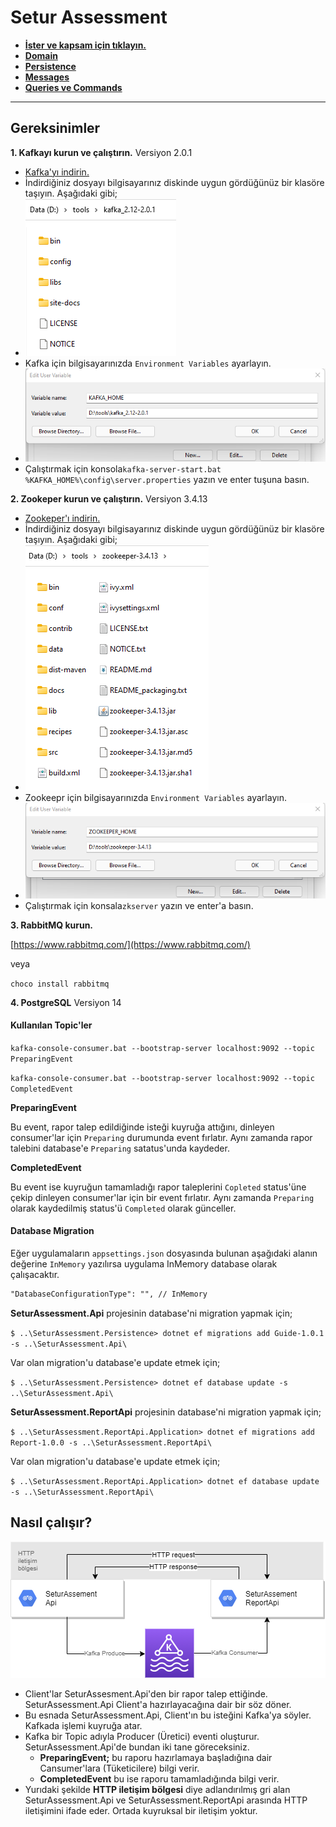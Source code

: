 ﻿# Setur Assessment
- **[İster ve kapsam için tıklayın.](docs/README.MD)**
- **[Domain](docs/DOMAIN.MD)**
- **[Persistence](docs/PERSISTENCE.MD)**
- **[Messages](docs/MESSAGES.MD)**
- **[Queries ve Commands](docs/QUERIES_COMMANDS.MD)**
___
## Gereksinimler
**1. Kafkayı kurun ve çalıştırın.** Versiyon 2.0.1
- [Kafka'yı indirin.](https://kafka.apache.org/downloads)
- İndirdiğiniz dosyayı bilgisayarınız diskinde uygun gördüğünüz bir klasöre taşıyın. Aşağıdaki gibi;
- ![alt text](docs/kafka_folder.png "Kafka")
- Kafka için bilgisayarınızda `Environment Variables` ayarlayın.
- ![alt text](docs/kafka_variables.png "kafka variables")
- Çalıştırmak için konsola`kafka-server-start.bat %KAFKA_HOME%\config\server.properties` yazın ve enter tuşuna basın.

**2. Zookeper kurun ve çalıştırın.** Versiyon 3.4.13
- [Zookeper'ı indirin.](https://zookeeper.apache.org/releases.html)
- İndirdiğiniz dosyayı bilgisayarınız diskinde uygun gördüğünüz bir klasöre taşıyın. Aşağıdaki gibi;
- ![alt text](docs/zookeeper_folder.png "Zookeeper")
- Zookeepr için bilgisayarınızda `Environment Variables` ayarlayın.
- ![alt text](docs/zookeeper_variables.png "zookeeper variables")
- Çalıştırmak için konsala`zkserver` yazın ve enter'a basın.

**3. RabbitMQ kurun.**

[https://www.rabbitmq.com/](https://www.rabbitmq.com/)

veya

`choco install rabbitmq`

**4. PostgreSQL** Versiyon 14


#### Kullanılan Topic'ler

`kafka-console-consumer.bat --bootstrap-server localhost:9092 --topic PreparingEvent`

`kafka-console-consumer.bat --bootstrap-server localhost:9092 --topic CompletedEvent`

**PreparingEvent**

Bu event, rapor talep edildiğinde isteği kuyruğa attığını, dinleyen consumer'lar için `Preparing` durumunda event fırlatır. Aynı zamanda rapor talebini database'e `Preparing` satatus'unda kaydeder.

**CompletedEvent**

Bu event ise kuyruğun tamamladığı rapor taleplerini `Copleted` status'üne çekip dinleyen consumer'lar için bir event fırlatır. Aynı zamanda `Preparing` olarak kaydedilmiş status'ü `Completed` olarak günceller.

#### Database Migration

Eğer uygulamaların `appsettings.json` dosyasında bulunan aşağıdaki alanın değerine `InMemory` yazılırsa uygulama InMemory database olarak çalışacaktır.
```xml
"DatabaseConfigurationType": "", // InMemory
```

**SeturAssessment.Api** projesinin database'ni migration yapmak için;

`$ ..\SeturAssessment.Persistence> dotnet ef migrations add Guide-1.0.1 -s ..\SeturAssessment.Api\`

Var olan migration'u database'e update etmek için;

`$ ..\SeturAssessment.Persistence> dotnet ef database update -s ..\SeturAssessment.Api\`


**SeturAssessment.ReportApi** projesinin database'ni migration yapmak için;

`$ ..\SeturAssessment.ReportApi.Application> dotnet ef migrations add Report-1.0.0 -s ..\SeturAssessment.ReportApi\`

Var olan migration'u database'e update etmek için;

`$ ..\SeturAssessment.ReportApi.Application> dotnet ef database update -s ..\SeturAssessment.ReportApi\`

## Nasıl çalışır?

![alt text](docs/how_does_it_work.png "Nasıl çalışır")
- Client'lar SeturAssesment.Api'den bir rapor talep ettiğinde. SeturAssessment.Api Client'a hazırlayacağına dair bir söz döner.
- Bu esnada SeturAssessment.Api, Client'ın bu isteğini Kafka'ya söyler. Kafkada işlemi kuyruğa atar.
- Kafka bir Topic adıyla Producer (Üretici) eventi oluşturur. SeturAssessment.Api'de bundan iki tane göreceksiniz.
  - **PreparingEvent;** bu raporu hazırlamaya başladığına dair Cansumer'lara (Tüketicilere) bilgi verir.
  - **CompletedEvent** bu ise raporu tamamladığında bilgi verir.
- Yurıdaki şekilde **HTTP iletişim bölgesi** diye adlandırılmış gri alan SeturAssessment.Api ve SeturAssessment.ReportApi arasında HTTP iletişimini ifade eder. Ortada kuyruksal bir iletişim yoktur.